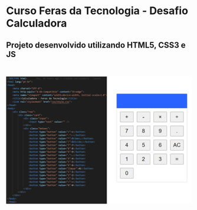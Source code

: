# Curso Feras da Tecnologia - Desafio Calculadora

## Projeto desenvolvido utilizando HTML5, CSS3 e JS


<ul></ul><br><ul></ul>
<div align="center">

![](readme.png)